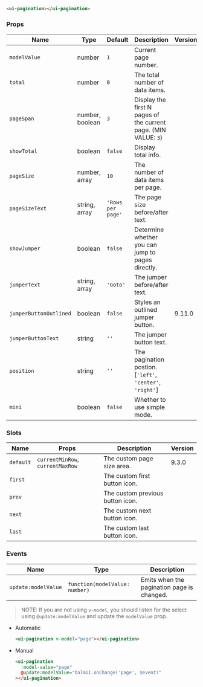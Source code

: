 ```html
<ui-pagination></ui-pagination>
```

### Props

| Name                   | Type            | Default           | Description                                                     | Version |
| ---------------------- | --------------- | ----------------- | --------------------------------------------------------------- | ------- |
| `modelValue`           | number          | `1`               | Current page number.                                            |         |
| `total`                | number          | `0`               | The total number of data items.                                 |         |
| `pageSpan`             | number, boolean | `3`               | Display the first N pages of the current page. (MIN VALUE: `3`) |         |
| `showTotal`            | boolean         | `false`           | Display total info.                                             |         |
| `pageSize`             | number, array   | `10`              | The number of data items per page.                              |         |
| `pageSizeText`         | string, array   | `'Rows per page'` | The page size before/after text.                                |         |
| `showJumper`           | boolean         | `false`           | Determine whether you can jump to pages directly.               |         |
| `jumperText`           | string, array   | `'Goto'`          | The jumper before/after text.                                   |         |
| `jumperButtonOutlined` | boolean         | `false`           | Styles an outlined jumper button.                               | 9.11.0  |
| `jumperButtonText`     | string          | `''`              | The jumper button text.                                         |         |
| `position`             | string          | `''`              | The pagination postion. [`'left'`, `'center'`, `'right'`]       |         |
| `mini`                 | boolean         | `false`           | Whether to use simple mode.                                     |         |

### Slots

| Name      | Props                            | Description                      | Version |
| --------- | -------------------------------- | -------------------------------- | ------- |
| `default` | `currentMinRow`, `currentMaxRow` | The custom page size area.       | 9.3.0   |
| `first`   |                                  | The custom first button icon.    |         |
| `prev`    |                                  | The custom previous button icon. |         |
| `next`    |                                  | The custom next button icon.     |         |
| `last`    |                                  | The custom last button icon.     |         |

### Events

| Name                | Type                           | Description                                |
| ------------------- | ------------------------------ | ------------------------------------------ |
| `update:modelValue` | `function(modelValue: number)` | Emits when the pagination page is changed. |

> NOTE: If you are not using `v-model`, you should listen for the select using `@update:modelValue` and update the `modelValue` prop.

- Automatic

  ```html
  <ui-pagination v-model="page"></ui-pagination>
  ```

- Manual

  ```html
  <ui-pagination
    :model-value="page"
    @update:modelValue="balmUI.onChange('page', $event)"
  ></ui-pagination>
  ```
